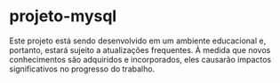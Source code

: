 # projeto-mysql
Este projeto está sendo desenvolvido em um ambiente educacional e, portanto, estará sujeito a atualizações frequentes. À medida que novos conhecimentos são adquiridos e incorporados, eles causarão impactos significativos no progresso do trabalho.
